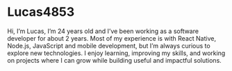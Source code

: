 # Lucas4853

Hi, I’m Lucas, I’m 24 years old and I’ve been working as a software developer for about 2 years. Most of my experience is with React Native, Node.js, JavaScript and mobile development, but I’m always curious to explore new technologies. I enjoy learning, improving my skills, and working on projects where I can grow while building useful and impactful solutions.